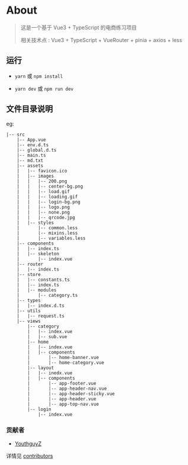 # About
> 这是一个基于 Vue3 + TypeScript 的电商练习项目
>
> 相关技术点 : Vue3 + TypeScript + VueRouter + pinia + axios + less

## 运行
- `yarn` 或 `npm install`

- `yarn dev` 或 `npm run dev`

## 文件目录说明
eg:

```
|-- src
    |-- App.vue
    |-- env.d.ts
    |-- global.d.ts
    |-- main.ts
    |-- md.txt
    |-- assets
    |   |-- favicon.ico
    |   |-- images
    |   |   |-- 200.png
    |   |   |-- center-bg.png
    |   |   |-- load.gif
    |   |   |-- loading.gif
    |   |   |-- login-bg.png
    |   |   |-- logo.png
    |   |   |-- none.png
    |   |   |-- qrcode.jpg
    |   |-- styles
    |       |-- common.less
    |       |-- mixins.less
    |       |-- variables.less
    |-- components
    |   |-- index.ts
    |   |-- skeleton
    |       |-- index.vue
    |-- router
    |   |-- index.ts
    |-- store
    |   |-- constants.ts
    |   |-- index.ts
    |   |-- modules
    |       |-- category.ts
    |-- types
    |   |-- index.d.ts
    |-- utils
    |   |-- request.ts
    |-- views
        |-- category
        |   |-- index.vue
        |   |-- sub.vue
        |-- home
        |   |-- index.vue
        |   |-- components
        |       |-- home-banner.vue
        |       |-- home-category.vue
        |-- layout
        |   |-- inedx.vue
        |   |-- components
        |       |-- app-footer.vue
        |       |-- app-header-nav.vue
        |       |-- app-header-sticky.vue
        |       |-- app-header.vue
        |       |-- app-top-nav.vue
        |-- login
            |-- index.vue

```

### 贡献者
- [YouthguyZ](https://github.com/YouthguyZ)

详情见 [contributors](https://github.com/idleRain/rabbit-vue3-ts-pc/graphs/contributors)
